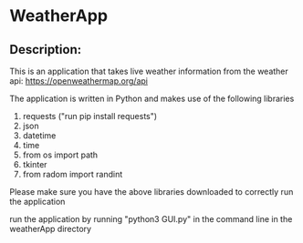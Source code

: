 # WeatherApp

## Description:
This is an application that takes live weather information from the weather api: https://openweathermap.org/api

The application is written in Python and makes use of the following libraries 
1. requests ("run pip install requests")
2. json
3. datetime
4. time
5. from os import path
6. tkinter
7. from radom import randint

Please make sure you have the above libraries downloaded to correctly run the application 

run the application by running "python3 GUI.py" in the command line in the weatherApp directory 
